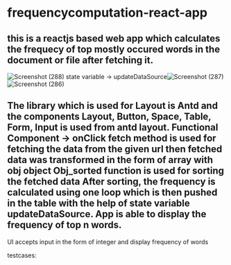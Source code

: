 # frequencycomputation-react-app
this is a reactjs based web app which calculates the frequecy of top mostly occured words in the document  or file after fetching it.
--------------------------------------------------------------------------------------------------------------------------------------
![Screenshot (288)](https://user-images.githubusercontent.com/43934285/118378375-17719e80-b5f1-11eb-8929-0a0856719415.png)
state variable -> updateDataSource![Screenshot (287)](https://user-images.githubusercontent.com/43934285/118378418-6b7c8300-b5f1-11eb-94ac-e0699b33cf7b.png)
![Screenshot (286)](https://user-images.githubusercontent.com/43934285/118378426-746d5480-b5f1-11eb-809e-23b01b0b2fce.png)

The library which is used for Layout is Antd and the components Layout, Button, Space, Table, Form, Input is used from antd layout.
Functional Component -> onClick
fetch method is used for fetching the data from the given url then
fetched data was transformed in the form of array with obj object
Obj_sorted function is used for sorting the fetched data
After sorting, the frequency is calculated using one loop 
which is then pushed in the table with the help of state variable updateDataSource.
App is able to display the frequency of top n words.
-------------------------------------------------------------------------------------------------------------------------------------------
UI accepts input in the form of integer
and display frequency of words 

testcases:
